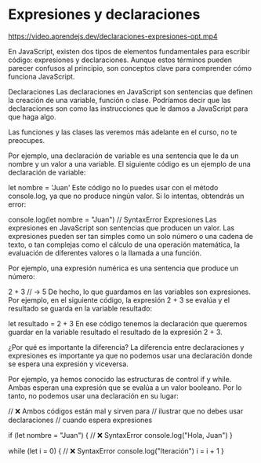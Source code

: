 # Expresiones y declaraciones

https://video.aprendejs.dev/declaraciones-expresiones-opt.mp4

En JavaScript, existen dos tipos de elementos fundamentales para escribir código: expresiones y declaraciones. Aunque estos términos pueden parecer confusos al principio, son conceptos clave para comprender cómo funciona JavaScript.

Declaraciones
Las declaraciones en JavaScript son sentencias que definen la creación de una variable, función o clase. Podríamos decir que las declaraciones son como las instrucciones que le damos a JavaScript para que haga algo.

Las funciones y las clases las veremos más adelante en el curso, no te preocupes.

Por ejemplo, una declaración de variable es una sentencia que le da un nombre y un valor a una variable. El siguiente código es un ejemplo de una declaración de variable:

let nombre = 'Juan'
Este código no lo puedes usar con el método console.log, ya que no produce ningún valor. Si lo intentas, obtendrás un error:

console.log(let nombre = "Juan") // SyntaxError
Expresiones
Las expresiones en JavaScript son sentencias que producen un valor. Las expresiones pueden ser tan simples como un solo número o una cadena de texto, o tan complejas como el cálculo de una operación matemática, la evaluación de diferentes valores o la llamada a una función.

Por ejemplo, una expresión numérica es una sentencia que produce un número:

2 + 3 // -> 5
De hecho, lo que guardamos en las variables son expresiones. Por ejemplo, en el siguiente código, la expresión 2 + 3 se evalúa y el resultado se guarda en la variable resultado:

let resultado = 2 + 3
En ese código tenemos la declaración que queremos guardar en la variable resultado el resultado de la expresión 2 + 3.

¿Por qué es importante la diferencia?
La diferencia entre declaraciones y expresiones es importante ya que no podemos usar una declaración donde se espera una expresión y viceversa.

Por ejemplo, ya hemos conocido las estructuras de control if y while. Ambas esperan una expresión que se evalúa a un valor booleano. Por lo tanto, no podemos usar una declaración en su lugar:

// ❌ Ambos códigos están mal y sirven para
// ilustrar que no debes usar declaraciones
// cuando espera expresiones

if (let nombre = "Juan") { // ❌ SyntaxError
  console.log("Hola, Juan")
}

while (let i = 0) { // ❌ SyntaxError
  console.log("Iteración")
  i = i + 1
}